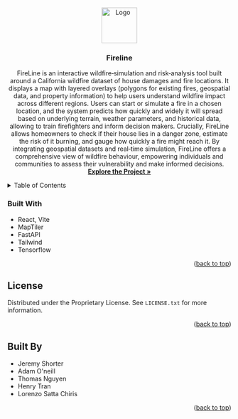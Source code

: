 <a id="readme-top"></a>

<br />
<div align="center">
  <a href="https://github.com/LorenzoSattaChiris/lexiconic.git">
    <img src="assets/logo/icon.png" alt="Logo" width="80" height="auto">
  </a>

<h3 align="center">Fireline</h3>

  <p align="center">
    FireLine is an interactive wildfire‐simulation and risk‐analysis tool built around a California wildfire dataset of house damages and fire locations. It displays a map with layered overlays (polygons for existing fires, geospatial data, and property information) to help users understand wildfire impact across different regions. Users can start or simulate a fire in a chosen location, and the system predicts how quickly and widely it will spread based on underlying terrain, weather parameters, and historical data, allowing to train firefighters and inform decision makers. Crucially, FireLine allows homeowners to check if their house lies in a danger zone, estimate the risk of it burning, and gauge how quickly a fire might reach it. By integrating geospatial datasets and real‐time simulation, FireLine offers a comprehensive view of wildfire behaviour, empowering individuals and communities to assess their vulnerability and make informed decisions.
    <br />
    <a href="https://firelinetech.co.uk" target="_blank"><strong>Explore the Project »</strong></a>
    <br />
  </p>
</div>

<!-- TABLE OF CONTENTS -->
<details>
  <summary>Table of Contents</summary>
  <ol>
    <li>
      <ul>
        <li><a href="#built-with">Built With</a></li>
      </ul>
    </li>
    <li>
      <a href="#getting-started">Getting Started</a>
      <ul>
        <li><a href="#prerequisites">Prerequisites</a></li>
        <li><a href="#installation">Installation</a></li>
      </ul>
    </li>
    <li><a href="#usage">Usage</a></li>
    <li><a href="#roadmap">Roadmap</a></li>
    <li><a href="#license">License</a></li>
    <li><a href="#contact">Contact</a></li>
    <li><a href="#acknowledgments">Acknowledgments</a></li>
  </ol>
</details>

### Built With

- React, Vite
- MapTiler
- FastAPI
- Tailwind
- Tensorflow


<p align="right">(<a href="#readme-top">back to top</a>)</p>

<!-- LICENSE -->

## License

Distributed under the Proprietary License. See `LICENSE.txt` for more information.

<p align="right">(<a href="#readme-top">back to top</a>)</p>

<!-- CONTACT -->

## Built By

- Jeremy Shorter
- Adam O'neill
- Thomas Nguyen
- Henry Tran
- Lorenzo Satta Chiris

<p align="right">(<a href="#readme-top">back to top</a>)</p>


